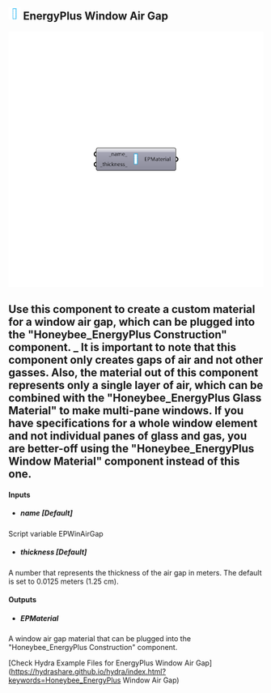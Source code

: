## ![](../../images/icons/EnergyPlus_Window_Air_Gap.png) EnergyPlus Window Air Gap

![](../../images/components/EnergyPlus_Window_Air_Gap.png)

Use this component to create a custom material for a window air gap, which can be plugged into the "Honeybee_EnergyPlus Construction" component.
 _
 It is important to note that this component only creates gaps of air and not other gasses.
 Also, the material out of this component represents only a single layer of air, which can be combined with the "Honeybee_EnergyPlus Glass Material" to make multi-pane windows.
 If you have specifications for a whole window element and not individual panes of glass and gas, you are better-off using the "Honeybee_EnergyPlus Window Material" component instead of this one.
 -
 

#### Inputs
* ##### name [Default]
Script variable EPWinAirGap
* ##### thickness [Default]
A number that represents the thickness of the air gap in meters.  The default is set to 0.0125 meters (1.25 cm).

#### Outputs
* ##### EPMaterial
A window air gap material that can be plugged into the "Honeybee_EnergyPlus Construction" component.


[Check Hydra Example Files for EnergyPlus Window Air Gap](https://hydrashare.github.io/hydra/index.html?keywords=Honeybee_EnergyPlus Window Air Gap)